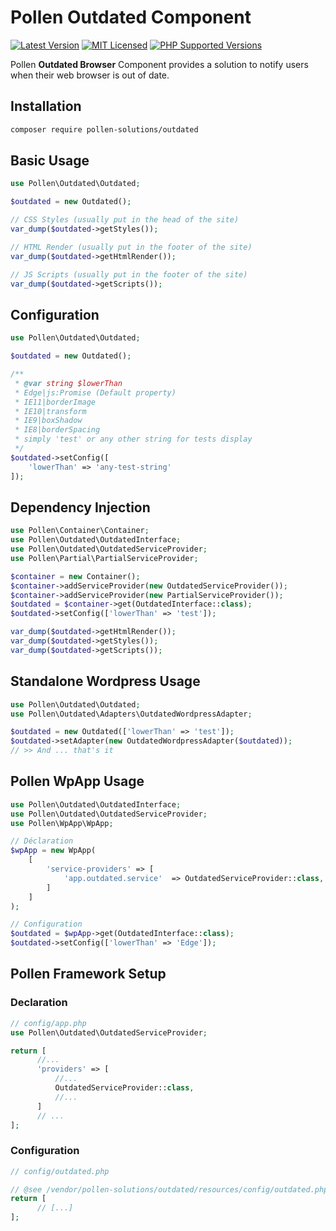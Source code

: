 # Pollen Outdated Component

[![Latest Version](https://img.shields.io/badge/release-1.1.0-blue?style=for-the-badge)](https://www.presstify.com/pollen-solutions/outdated-browser/)
[![MIT Licensed](https://img.shields.io/badge/license-MIT-green?style=for-the-badge)](LICENSE.md)
[![PHP Supported Versions](https://img.shields.io/badge/PHP->=7.4-8892BF?style=for-the-badge&logo=php)](https://www.php.net/supported-versions.php)

Pollen **Outdated Browser** Component provides a solution to notify users when their web browser is out of date.

## Installation

```bash
composer require pollen-solutions/outdated
```

## Basic Usage
```php
use Pollen\Outdated\Outdated;

$outdated = new Outdated();

// CSS Styles (usually put in the head of the site)
var_dump($outdated->getStyles());

// HTML Render (usually put in the footer of the site)
var_dump($outdated->getHtmlRender());

// JS Scripts (usually put in the footer of the site)
var_dump($outdated->getScripts());
```

## Configuration
```php
use Pollen\Outdated\Outdated;

$outdated = new Outdated();

/**
 * @var string $lowerThan 
 * Edge|js:Promise (Default property)
 * IE11|borderImage
 * IE10|transform
 * IE9|boxShadow
 * IE8|borderSpacing
 * simply 'test' or any other string for tests display
 */
$outdated->setConfig([
    'lowerThan' => 'any-test-string'
]);

```

## Dependency Injection
```php
use Pollen\Container\Container;
use Pollen\Outdated\OutdatedInterface;
use Pollen\Outdated\OutdatedServiceProvider;
use Pollen\Partial\PartialServiceProvider;

$container = new Container();
$container->addServiceProvider(new OutdatedServiceProvider());
$container->addServiceProvider(new PartialServiceProvider());
$outdated = $container->get(OutdatedInterface::class);
$outdated->setConfig(['lowerThan' => 'test']);

var_dump($outdated->getHtmlRender());
var_dump($outdated->getStyles());
var_dump($outdated->getScripts());
```

## Standalone Wordpress Usage
```php
use Pollen\Outdated\Outdated;
use Pollen\Outdated\Adapters\OutdatedWordpressAdapter;

$outdated = new Outdated(['lowerThan' => 'test']);
$outdated->setAdapter(new OutdatedWordpressAdapter($outdated));
// >> And ... that's it
```

## Pollen WpApp Usage
```php
use Pollen\Outdated\OutdatedInterface;
use Pollen\Outdated\OutdatedServiceProvider;
use Pollen\WpApp\WpApp;

// Déclaration
$wpApp = new WpApp(
    [
        'service-providers' => [
            'app.outdated.service'  => OutdatedServiceProvider::class,
        ]
    ]
);

// Configuration
$outdated = $wpApp->get(OutdatedInterface::class);
$outdated->setConfig(['lowerThan' => 'Edge']);

```

## Pollen Framework Setup

### Declaration

```php
// config/app.php
use Pollen\Outdated\OutdatedServiceProvider;

return [
      //...
      'providers' => [
          //...
          OutdatedServiceProvider::class,
          //...
      ]
      // ...
];
```

### Configuration

```php
// config/outdated.php

// @see /vendor/pollen-solutions/outdated/resources/config/outdated.php
return [
      // [...]
];
```
